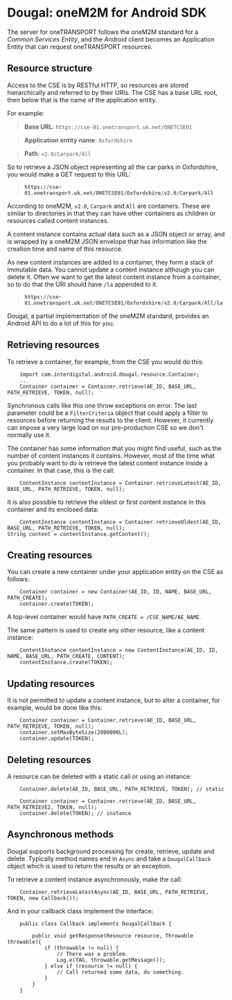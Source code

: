 Dougal: oneM2M for Android SDK
==============================

The server for oneTRANSPORT follows the oneM2M standard for a *Common
Services Entity*, and the Android client becomes an Application Entity that
can request oneTRANSPORT resources.

## Resource structure

Access to the CSE is by RESTful HTTP, so resources are stored hierarchically
and referred to by their URIs.  The CSE has a base URL root, then below that
is the name of the application entity.

For example:

> **Base URL**: `https://cse-01.onetransport.uk.net/ONETCSE01`

> **Application entity name**: `Oxfordshire`

> **Path**: `v2.0/Carpark/All`

So to retrieve a JSON object representing all the car parks in Oxfordshire,
you would make a GET request to this URL:

> **`https://cse-01.onetransport.uk.net/ONETCSE01/Oxfordshire/v2.0/Carpark/All`**

According to oneM2M, `v2.0`, `Carpark` and `All` are containers.  These are
similar to directories in that they can have other containers as children or
resources called content instances.

A content instance contains actual data such as a JSON object or array, and
is wrapped by a oneM2M JSON envelope that has information like the creation
time and name of this resource.

As new content instances are added to a container, they form a stack of
immutable data.  You cannot update a content instance although you can delete
it.  Often we want to get the latest content instance from a container, so
to do that the URI should have `/la` appended to it.

> **`https://cse-01.onetransport.uk.net/ONETCSE01/Oxfordshire/v2.0/Carpark/All/la`**

Dougal, a partial implementation of the oneM2M standard, provides an Android
API to do a lot of this for you.

## Retrieving resources

To retrieve a container, for example, from the CSE you would do this:

        import com.interdigital.android.dougal.resource.Container;
        ...
        Container container = Container.retrieve(AE_ID, BASE_URL, PATH_RETRIEVE, TOKEN, null);

Synchronous calls like this one throw exceptions on error.  The last parameter
could be a `FilterCriteria` object that could apply a filter to resources
before returning the results to the client.  However, it currently can impose
a very large load on our pre-production CSE so we don't normally use it.

The container has some information that you might find useful, such as the
number of content instances it contains.  However, most of the time what you
probably want to do is retrieve the latest content instance inside a
container.  In that case, this is the call:

        ContentInstance contentInstance = Container.retrieveLatest(AE_ID, BASE_URL, PATH_RETRIEVE, TOKEN, null);

It is also possible to retrieve the oldest or first content instance in this
container and its enclosed data:

        ContentInstance contentInstance = Container.retrieveOldest(AE_ID, BASE_URL, PATH_RETRIEVE, TOKEN, null);
	String content = contentInstance.getContent();

## Creating resources

You can create a new container under your application entity on the CSE as
follows:

        Container container = new Container(AE_ID, ID, NAME, BASE_URL, PATH_CREATE);
        container.create(TOKEN);

A top-level container would have `PATH_CREATE = /CSE_NAME/AE_NAME`.

The same pattern is used to create any other resource, like a content
instance:

        ContentInstance contentInstance = new ContentInstance(AE_ID, ID, NAME, BASE_URL, PATH_CREATE, CONTENT);
        contentInstance.create(TOKEN);

## Updating resources

It is not permitted to update a content instance, but to alter a container,
for example, would be done like this:

        Container container = Container.retrieve(AE_ID, BASE_URL, PATH_RETRIEVE, TOKEN, null);
        container.setMaxByteSize(2000000L);
        container.update(TOKEN);

## Deleting resources

A resource can be deleted with a static call or using an instance:

        Container.delete(AE_ID, BASE_URL, PATH_RETRIEVE, TOKEN); // static

        Container container = Container.retrieve(AE_ID, BASE_URL, PATH_RETRIEVE2, TOKEN, null);
        container.delete(TOKEN); // instance

## Asynchronous methods

Dougal supports background processing for create, retrieve, update and delete.
Typically method names end in `Async` and take a `DougalCallback` object which
is used to return the results or an exception.

To retrieve a content instance asynchronously, make the call:

        Container.retrieveLatestAsync(AE_ID, BASE_URL, PATH_RETRIEVE, TOKEN, new Callback());

And in your callback class implement the interface:

        public class Callback implements DougalCallback {

            public void getResponse(Resource resource, Throwable throwable){
                if (throwable != null) {
                    // There was a problem.
                    Log.e(TAG, throwable.getMessage());
                } else if (resource != null) {
                    // Call returned some data, do something.
                }
            }
        }


